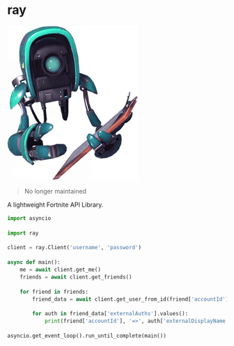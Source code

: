 # ray

![ray_img](ray.webp)

> No longer maintained

A lightweight Fortnite API Library.

```py
import asyncio

import ray

client = ray.Client('username', 'password')

async def main():
    me = await client.get_me()
    friends = await client.get_friends()

    for friend in friends:
        friend_data = await client.get_user_from_id(friend['accountId'])

        for auth in friend_data['externalAuths'].values():
            print(friend['accountId'], '=>', auth['externalDisplayName'])

asyncio.get_event_loop().run_until_complete(main())
```

